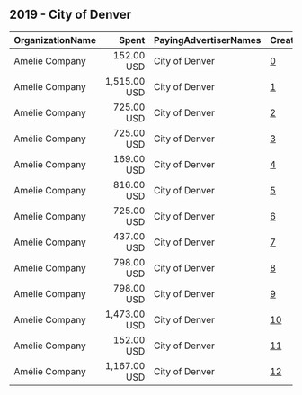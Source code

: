 ## 2019 - City of Denver 
|OrganizationName|Spent|PayingAdvertiserNames|CreativeUrls|Impressions|Genders|AgeBrackets|CountryCodes|BillingAddresses|CandidateBallotInformation|
|:---|---:|:---|:---|---:|:---|:---|:---|:---|:---|
|Amélie Company|152.00 USD|City of Denver|[0](https://www.snap.com/political-ads/asset/a66eff94b15918e079e0854671a67ec5da82d804c82b2ddcdd67b14a942fc297?mediaType=mp4)|82,236||18-|united states|"201 W Colfax Ave,Denver,80202,US"||
|Amélie Company|1,515.00 USD|City of Denver|[1](https://www.snap.com/political-ads/asset/dd1e83c64db28cce7cbdcf692ec8a29b88690dadcef0e79e278aa7a8ffa0c0af?mediaType=mp4)|894,480||18-|united states|"201 W Colfax Ave,Denver,80202,US"||
|Amélie Company|725.00 USD|City of Denver|[2](https://www.snap.com/political-ads/asset/301a75a038b922608797d3dd421d9cf51f9558cddc80a43be930d578c4c2b8e3?mediaType=mp4)|364,421||18-|united states|"201 W Colfax Ave,Denver,80202,US"||
|Amélie Company|725.00 USD|City of Denver|[3](https://www.snap.com/political-ads/asset/ebad403582ffbb8e7b5c4d1e8b010056a646f2368c6fb00e8b4fb927138a6e5a?mediaType=mp4)|358,175||18-|united states|"201 W Colfax Ave,Denver,80202,US"||
|Amélie Company|169.00 USD|City of Denver|[4](https://www.snap.com/political-ads/asset/8db176cf85ff31704c105bf5daea684ee8e0bff3a03ddd875de9cb4400867588?mediaType=mp4)|92,649||18-|united states|"201 W Colfax Ave,Denver,80202,US"||
|Amélie Company|816.00 USD|City of Denver|[5](https://www.snap.com/political-ads/asset/9c8525ef63c8c31fef8bf34cb4b96d402d61ecb8d1557bfc1f11072b36bb2ebe?mediaType=mp4)|481,310||18-|united states|"201 W Colfax Ave,Denver,80202,US"||
|Amélie Company|725.00 USD|City of Denver|[6](https://www.snap.com/political-ads/asset/3cc8b33d212bce26f0ac82c5365fa75f8fbe7ab63d2dcfcae117ab0f5523571d?mediaType=mp4)|368,588||18-|united states|"201 W Colfax Ave,Denver,80202,US"||
|Amélie Company|437.00 USD|City of Denver|[7](https://www.snap.com/political-ads/asset/171c796c13035696c5ca3035e3be1386c5619484649308110293dc630c228981?mediaType=mp4)|282,665||18-|united states|"201 W Colfax Ave,Denver,80202,US"||
|Amélie Company|798.00 USD|City of Denver|[8](https://www.snap.com/political-ads/asset/58b82f85354921d44636239c7cc61a00453de2ef62e5430dd3d9e13f26dd7ca3?mediaType=mp4)|392,924||20-|united states|"201 W Colfax Ave,Denver,80202,US"||
|Amélie Company|798.00 USD|City of Denver|[9](https://www.snap.com/political-ads/asset/1bd0aa720d71c4a6aacbe79f0dee163427dbd5b8619df5f9b6ddf477554b788c?mediaType=mp4)|398,711||20-|united states|"201 W Colfax Ave,Denver,80202,US"||
|Amélie Company|1,473.00 USD|City of Denver|[10](https://www.snap.com/political-ads/asset/638673734540d564e3db1bb1a44c3ba9dbe14f30e3f364b7e3253f1f8fc22eb4?mediaType=mp4)|685,939||18-|united states|"201 W Colfax Ave,Denver,80202,US"||
|Amélie Company|152.00 USD|City of Denver|[11](https://www.snap.com/political-ads/asset/864288af7e38e632605c90e14d0e9a41e8d8a495f62bf0f6708e4ef7e4ff8b3c?mediaType=mp4)|80,729||18-|united states|"201 W Colfax Ave,Denver,80202,US"||
|Amélie Company|1,167.00 USD|City of Denver|[12](https://www.snap.com/political-ads/asset/d99a283ea4cad4c85e89dc02fcdf39e607e332fc2380345bab40f9cddd5e19ad?mediaType=mp4)|657,108||18-|united states|"201 W Colfax Ave,Denver,80202,US"||
